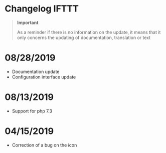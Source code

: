 # Changelog IFTTT

>**Important**
>
>As a reminder if there is no information on the update, it means that it only concerns the updating of documentation, translation or text

# 08/28/2019

- Documentation update
- Configuration interface update

# 08/13/2019

- Support for php 7.3

# 04/15/2019

- Correction of a bug on the icon
